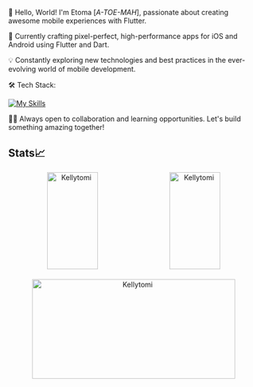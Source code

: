 👋 Hello, World! I'm Etoma [*A-TOE-MAH*], passionate about creating awesome mobile experiences with Flutter.

📱 Currently crafting pixel-perfect, high-performance apps for iOS and Android using Flutter and Dart.

💡 Constantly exploring new technologies and best practices in the ever-evolving world of mobile development.

🛠️ Tech Stack:

  [![My Skills](https://skillicons.dev/icons?i=flutter,dart,html,css,javascript,git,firebase,appwrite,figma,ps,ai&theme=dark)](https://skillicons.dev)

👨‍💻 Always open to collaboration and learning opportunities. Let's build something amazing together!
## Stats📈 
<p align="center" style="display: flex; flex-wrap: wrap; justify-content: center; gap: 20px;">
  <img width="45%" height="195px" src="https://github-readme-stats.vercel.app/api/top-langs?username=Kellytomi&show_icons=true&theme=dracula&title_color=ff8000&text_color=ffffff&bg_color=6a6a6a&locale=en&layout=compact&hide_border=true" alt="Kellytomi" /> 
  <img width="45%" height="195px" src="https://github-readme-stats.vercel.app/api?username=Kellytomi&show_icons=true&theme=dracula&title_color=ff8000&text_color=ffffff&bg_color=6a6a6a&locale=en&hide_border=true" alt="Kellytomi" /> 
  <img width="90%" height="200px" src="https://github-readme-streak-stats.herokuapp.com/?user=Kellytomi&theme=highcontrast&hide_border=true" alt="Kellytomi" />
</p>
